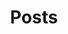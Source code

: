 ---
title: 'Posts'
layout: 'layouts/feed.njk'
summary : 'Updates and Posts.'
pagination: 
  data: collections.blog
  size: 6
permalink: '/blog/{% if pagination.pageNumber > 0 %}/page/{{ pagination.pageNumber }}{% endif %}/index.html'
paginationPrevText: 'Newer posts'
paginationNextText: 'Older posts'
paginationAnchor: '#post-list'
eleventyNavigation:
  key: posts
  title: Posts
  order: 2
---